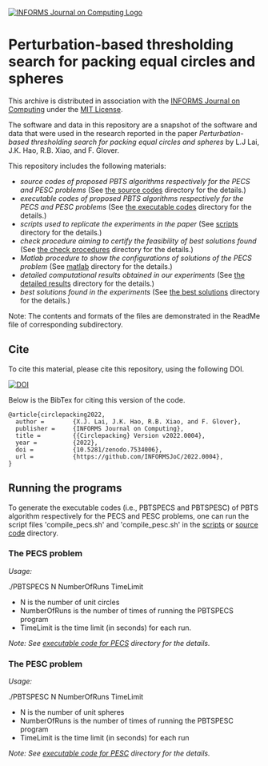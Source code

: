 [![INFORMS Journal on Computing Logo](https://INFORMSJoC.github.io/logos/INFORMS_Journal_on_Computing_Header.jpg)](https://pubsonline.informs.org/journal/ijoc)

# Perturbation-based thresholding search for packing equal circles and spheres

This archive is distributed in association with the [INFORMS Journal on
Computing](https://pubsonline.informs.org/journal/ijoc) under the [MIT License](LICENSE).

The software and data in this repository are a snapshot of the software and data
that were used in the research reported in the paper _Perturbation-based thresholding search for packing equal circles and spheres_ by L.J Lai, J.K. Hao, R.B. Xiao, and F. Glover. 

This repository includes the following materials: 
- _source codes of proposed PBTS algorithms respectively for the PECS and PESC problems_ (See [the source codes](src/source_code) directory for the details.)
- _executable codes of proposed PBTS algorithms respectively for the PECS and PESC problems_ (See [the executable codes](src/executable_code) directory for the details.)
- _scripts used to replicate the experiments in the paper_ (See [scripts](scripts) directory for the details.)
- _check procedure aiming to certify the feasibility of best solutions found_ (See [the check procedures](src/check_procedure) directory for the details.)
- _Matlab procedure to show the configurations of solutions of the PECS problem_ (See [matlab](src/matlab) directory for the details.)
- _detailed computational results obtained in our experiments_ (See [the detailed results](results/detailed_results) directory for the details.)
- _best solutions found in the experiments_ (See [the best solutions](results/best_solutions) directory for the details.)

Note: The contents and formats of the files are demonstrated in the ReadMe file of corresponding subdirectory.


## Cite

To cite this material, please cite this repository, using the following DOI.

[![DOI](https://www.zenodo.org/badge/DOI/10.5281/zenodo.7534006.svg)](https://doi.org/10.5281/zenodo.7534006)

Below is the BibTex for citing this version of the code.

```
@article{circlepacking2022,
  author =        {X.J. Lai, J.K. Hao, R.B. Xiao, and F. Glover},
  publisher =     {INFORMS Journal on Computing},
  title =         {{Circlepacking} Version v2022.0004},
  year =          {2022},
  doi =           {10.5281/zenodo.7534006},
  url =           {https://github.com/INFORMSJoC/2022.0004},
}  
```

## Running the programs

To generate the executable codes (i.e., PBTSPECS and PBTSPESC) of PBTS algorithm respectively for the PECS and PESC problems, one can run the script files 'compile_pecs.sh' and 'compile_pesc.sh' in the [scripts](scripts) or [source code](src/source_code) directory.

 ### The PECS problem 
_Usage:_ 

./PBTSPECS    N    NumberOfRuns   TimeLimit
- N is the number of unit circles
- NumberOfRuns is the number of times of running the PBTSPECS program 
- TimeLimit is the time limit (in seconds) for each run. 

_Note: See [executable code for PECS](src/executable_code/PECS) directory for the details._
 ### The PESC problem
_Usage:_

./PBTSPESC    N    NumberOfRuns   TimeLimit

- N is the number of unit spheres
- NumberOfRuns is the number of times of running the PBTSPESC program
- TimeLimit is the time limit (in seconds) for each run

_Note: See [executable code for PESC](src/executable_code/PESC) directory for the details._
